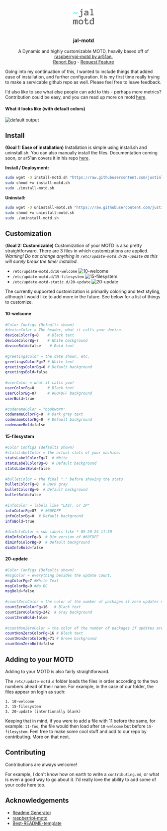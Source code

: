 
<a name="readme-top"></a>
<br />
<div align="center">
  <img src="images/logo.png" alt="Logo" width="80" height="80">
  <h3 align="center">jal-motd</h3>

  <p align="center">
    A Dynamic and highly  customizable MOTD, heavily based off of <a href = "https://github.com/ar51an/raspberrypi-motd">raspberrypi-motd by ar51an.</a>
    <br />
    <a href="https://github.com/justinlevinedotme/jal-motd/issues/new?labels=bug&template=bug_report.md">Report Bug</a>
    -
    <a href="https://github.com/justinlevinedotme/jal-motd/issues/new?labels=enhancement&template=feature_request.md">Request Feature</a>
  </p>
</div>

Going into my continuation of this, I wanted to include things that added ease of installation, and further configuration. It is my first time really trying to make a servicable github repo as well. Please feel free to leave feedback.

I'd also like to see what else people can add to this - perhaps more metrics? Contribution could be easy, and you can read up more on motd [here](https://wiki.debian.org/motd).

#### What it looks like (with default colors)

![default output](https://i.ibb.co/BjQCL4F/demo.png)

## Install

**(Goal 1: Ease of installation)** Installation is simple using install.sh and uninstall.sh. You can also manually install the files. Documentation coming soon, or ar51an covers it in his repo [here](https://github.com/ar51an/raspberrypi-motd?tab=readme-ov-file#steps).

**Install / Deployment:**

```sh
sudo wget -O install-motd.sh "https://raw.githubusercontent.com/justinlevinedotme/jal-motd/main/install.sh"
sudo chmod +x install-motd.sh
sudo ./install-motd.sh
```

**Uninstall:**

```sh
sudo wget -O uninstall-motd.sh "https://raw.githubusercontent.com/justinlevinedotme/jal-motd/main/uninstall.sh"
sudo chmod +x uninstall-motd.sh
sudo ./uninstall-motd.sh
```

## Customization

(**Goal 2: Customizable)** Customization of your MOTD is also pretty straightforward. There are 3 files in which customizations are applied. *Warning! Do not change anything in `/etc/update-motd.d/20-update` as this will surely break the timer installed.*

- `/etc/update-motd.d/10-welcome`
![10-welcome](https://i.ibb.co/qs3Fcv5/10-welcome-scr.png)
- `/etc/update-motd.d/15-filesystem`
![15-filesystem](https://i.ibb.co/wKJTfc4/20-update-scr.png)
- `/etc/update-motd-static.d/20-update`
![20-update](https://i.ibb.co/6nDFMgp/20-update-scr.png)

The currently supported customization is primarily coloring and text styling, although I would like to add more in the future. See below for a list of things to customize.

#### 10-welcome

```sh
#Color Configs (Defaults shown)
#deviceColor = The header, what it calls your device.
deviceColorFg=0    # Black text
deviceColorBg=7    # White background
deviceBold=false    # Bold text

#greetingsColor = the date shown, etc.
greetingsColorFg=7 # White text
greetingsColorBg=0 # Default background
greetingsBold=false

#userColor = what it calls you!
userColorFg=0      # Black text
userColorBg=87     # #60FDFF background
userBold=true

#codenameColor = "bookworm"
codenameColorFg=8  # Dark gray text
codenameColorBg=0  # Default background
codenameBold=false
```

#### 15-filesystem

```sh
#Color Configs (defaults shown)
#statsLabelColor = the actual stats of your machine.
statsLabelColorFg=7  # White
statsLabelColorBg=0  # Default background
statsLabelBold=false

#bulletColor = the final "." before showing the stats
bulletColorFg=8  # Dark gray
bulletColorBg=0  # Default background
bulletBold=false

#infoColor = labels like "LAST, or IP"
infoColorFg=87  # #60FDFF
infoColorBg=0  # Default background
infoBold=true

#dimInfoColor = sub labels like * 05-20-24 11:50
dimInfoColorFg=8  # Dim version of #60FDFF
dimInfoColorBg=0  # Default background
dimInfoBold=false
```

#### 20-update

```sh
#Color Configs (Defaults shown)
#msgColor = everything besides the update count.
msgColorFg=7 #White Text
msgColorBg=0 #No BG         
msgBold=false

#countZeroColor = the color of the number of packages if zero updates needed.
countZeroColorFg=16   # Black text
countZeroColorBg=242  # Gray background
countZeroBold=false

#countNonZeroColor = the color of the number of packages if updates are needed.
countNonZeroColorFg=16 # Black text
countNonZeroColorBg=71 # Green background
countNonZeroBold=false
```

## Adding to your MOTD

Adding to your MOTD is also fairly straightforward.

The `/etc/update-motd.d` folder loads the files in order according to the two numbers ahead of their name. For example, in the case of our folder, the files appear on login as such:

```
1. 10-welcome
2. 15-filesystem
3. 20-update (intentionally blank)
```

Keeping that in mind, if you were to add a file with 11 before the same, for example: `11-foo`, the file would then load after `10-welcome` but before `15-filesystem`. Feel free to make some cool stuff and add to our repo by contributing. More on that next.

## Contributing

Contributions are always welcome!

For example, I don't know how on earth to write a `contributing.md`, or what is even a good way to go about it. I'd really love the ability to add some of your code here too.

## Acknowledgements

- [Readme Generator](readme.so)
- [raspberripi-motd](https://github.com/ar51an/raspberrypi-motd)
- [Best-README-template](https://github.com/othneildrew/Best-README-Template)
